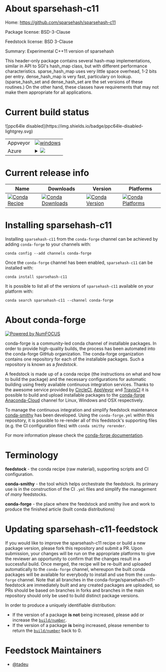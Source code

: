 About sparsehash-c11
====================

Home: https://github.com/sparsehash/sparsehash-c11

Package license: BSD-3-Clause

Feedstock license: BSD 3-Clause

Summary: Experimental C++11 version of sparsehash

This header-only package contains several hash-map implementations,
similar in API to SGI's hash_map class, but with different performance
characteristics.  sparse_hash_map uses very little space overhead, 1-2
bits per entry.  dense_hash_map is very fast, particulary on lookup.
(sparse_hash_set and dense_hash_set are the set versions of these
routines.)  On the other hand, these classes have requirements that
may not make them appropriate for all applications.


Current build status
====================


<table><tr>
    <td>Appveyor</td>
    <td>
      <a href="https://ci.appveyor.com/project/conda-forge/sparsehash-c11-feedstock/branch/master">
        <img alt="windows" src="https://img.shields.io/appveyor/ci/conda-forge/sparsehash-c11-feedstock/master.svg?label=Windows">
      </a>
    </td>
  </tr>
    
  <tr>
    <td>Azure</td>
    <td>
      <details>
        <summary>
          <a href="https://dev.azure.com/conda-forge/feedstock-builds/_build/latest?definitionId=6800&branchName=master">
            <img src="https://dev.azure.com/conda-forge/feedstock-builds/_apis/build/status/sparsehash-c11-feedstock?branchName=master">
          </a>
        </summary>
        <table>
          <thead><tr><th>Variant</th><th>Status</th></tr></thead>
          <tbody><tr>
              <td>linux</td>
              <td>
                <a href="https://dev.azure.com/conda-forge/feedstock-builds/_build/latest?definitionId=6800&branchName=master">
                  <img src="https://dev.azure.com/conda-forge/feedstock-builds/_apis/build/status/sparsehash-c11-feedstock?branchName=master&jobName=linux&configuration=linux_" alt="variant">
                </a>
              </td>
            </tr><tr>
              <td>osx</td>
              <td>
                <a href="https://dev.azure.com/conda-forge/feedstock-builds/_build/latest?definitionId=6800&branchName=master">
                  <img src="https://dev.azure.com/conda-forge/feedstock-builds/_apis/build/status/sparsehash-c11-feedstock?branchName=master&jobName=osx&configuration=osx_" alt="variant">
                </a>
              </td>
            </tr><tr>
              <td>win_c_compilervs2015cxx_compilervs2015</td>
              <td>
                <a href="https://dev.azure.com/conda-forge/feedstock-builds/_build/latest?definitionId=6800&branchName=master">
                  <img src="https://dev.azure.com/conda-forge/feedstock-builds/_apis/build/status/sparsehash-c11-feedstock?branchName=master&jobName=win&configuration=win_c_compilervs2015cxx_compilervs2015" alt="variant">
                </a>
              </td>
            </tr>
          </tbody>
        </table>
      </details>
    </td>
  </tr>
![ppc64le disabled](https://img.shields.io/badge/ppc64le-disabled-lightgrey.svg)
</table>

Current release info
====================

| Name | Downloads | Version | Platforms |
| --- | --- | --- | --- |
| [![Conda Recipe](https://img.shields.io/badge/recipe-sparsehash--c11-green.svg)](https://anaconda.org/conda-forge/sparsehash-c11) | [![Conda Downloads](https://img.shields.io/conda/dn/conda-forge/sparsehash-c11.svg)](https://anaconda.org/conda-forge/sparsehash-c11) | [![Conda Version](https://img.shields.io/conda/vn/conda-forge/sparsehash-c11.svg)](https://anaconda.org/conda-forge/sparsehash-c11) | [![Conda Platforms](https://img.shields.io/conda/pn/conda-forge/sparsehash-c11.svg)](https://anaconda.org/conda-forge/sparsehash-c11) |

Installing sparsehash-c11
=========================

Installing `sparsehash-c11` from the `conda-forge` channel can be achieved by adding `conda-forge` to your channels with:

```
conda config --add channels conda-forge
```

Once the `conda-forge` channel has been enabled, `sparsehash-c11` can be installed with:

```
conda install sparsehash-c11
```

It is possible to list all of the versions of `sparsehash-c11` available on your platform with:

```
conda search sparsehash-c11 --channel conda-forge
```


About conda-forge
=================

[![Powered by NumFOCUS](https://img.shields.io/badge/powered%20by-NumFOCUS-orange.svg?style=flat&colorA=E1523D&colorB=007D8A)](http://numfocus.org)

conda-forge is a community-led conda channel of installable packages.
In order to provide high-quality builds, the process has been automated into the
conda-forge GitHub organization. The conda-forge organization contains one repository
for each of the installable packages. Such a repository is known as a *feedstock*.

A feedstock is made up of a conda recipe (the instructions on what and how to build
the package) and the necessary configurations for automatic building using freely
available continuous integration services. Thanks to the awesome service provided by
[CircleCI](https://circleci.com/), [AppVeyor](https://www.appveyor.com/)
and [TravisCI](https://travis-ci.org/) it is possible to build and upload installable
packages to the [conda-forge](https://anaconda.org/conda-forge)
[Anaconda-Cloud](https://anaconda.org/) channel for Linux, Windows and OSX respectively.

To manage the continuous integration and simplify feedstock maintenance
[conda-smithy](https://github.com/conda-forge/conda-smithy) has been developed.
Using the ``conda-forge.yml`` within this repository, it is possible to re-render all of
this feedstock's supporting files (e.g. the CI configuration files) with ``conda smithy rerender``.

For more information please check the [conda-forge documentation](https://conda-forge.org/docs/).

Terminology
===========

**feedstock** - the conda recipe (raw material), supporting scripts and CI configuration.

**conda-smithy** - the tool which helps orchestrate the feedstock.
                   Its primary use is in the construction of the CI ``.yml`` files
                   and simplify the management of *many* feedstocks.

**conda-forge** - the place where the feedstock and smithy live and work to
                  produce the finished article (built conda distributions)


Updating sparsehash-c11-feedstock
=================================

If you would like to improve the sparsehash-c11 recipe or build a new
package version, please fork this repository and submit a PR. Upon submission,
your changes will be run on the appropriate platforms to give the reviewer an
opportunity to confirm that the changes result in a successful build. Once
merged, the recipe will be re-built and uploaded automatically to the
`conda-forge` channel, whereupon the built conda packages will be available for
everybody to install and use from the `conda-forge` channel.
Note that all branches in the conda-forge/sparsehash-c11-feedstock are
immediately built and any created packages are uploaded, so PRs should be based
on branches in forks and branches in the main repository should only be used to
build distinct package versions.

In order to produce a uniquely identifiable distribution:
 * If the version of a package **is not** being increased, please add or increase
   the [``build/number``](https://conda.io/docs/user-guide/tasks/build-packages/define-metadata.html#build-number-and-string).
 * If the version of a package **is** being increased, please remember to return
   the [``build/number``](https://conda.io/docs/user-guide/tasks/build-packages/define-metadata.html#build-number-and-string)
   back to 0.

Feedstock Maintainers
=====================

* [@tadeu](https://github.com/tadeu/)

